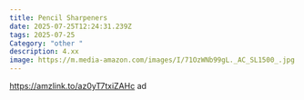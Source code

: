 ```yaml
---
title: Pencil Sharpeners
date: 2025-07-25T12:24:31.239Z
tags: 2025-07-25
Category: "other "
description: 4.xx
image: https://m.media-amazon.com/images/I/71OzWNb99gL._AC_SL1500_.jpg
---
```

https://amzlink.to/az0yT7txiZAHc ad